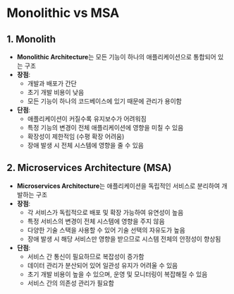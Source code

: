 # Monolithic vs MSA

## 1. Monolith
- **Monolithic Architecture**는 모든 기능이 하나의 애플리케이션으로 통합되어 있는 구조
- **장점**:
    - 개발과 배포가 간단
    - 초기 개발 비용이 낮음
    - 모든 기능이 하나의 코드베이스에 있기 때문에 관리가 용이함
- **단점**:
    - 애플리케이션이 커질수록 유지보수가 어려워짐
    - 특정 기능의 변경이 전체 애플리케이션에 영향을 미칠 수 있음
    - 확장성이 제한적임 (수평 확장 어려움)
    - 장애 발생 시 전체 시스템에 영향을 줄 수 있음

## 2. Microservices Architecture (MSA)
- **Microservices Architecture**는 애플리케이션을 독립적인 서비스로 분리하여 개발하는 구조
- **장점**:
    - 각 서비스가 독립적으로 배포 및 확장 가능하여 유연성이 높음
    - 특정 서비스의 변경이 전체 시스템에 영향을 주지 않음
    - 다양한 기술 스택을 사용할 수 있어 기술 선택의 자유도가 높음
    - 장애 발생 시 해당 서비스만 영향을 받으므로 시스템 전체의 안정성이 향상됨
- **단점**:
    - 서비스 간 통신이 필요하므로 복잡성이 증가함
    - 데이터 관리가 분산되어 있어 일관성 유지가 어려울 수 있음
    - 초기 개발 비용이 높을 수 있으며, 운영 및 모니터링이 복잡해질 수 있음
    - 서비스 간의 의존성 관리가 필요함
